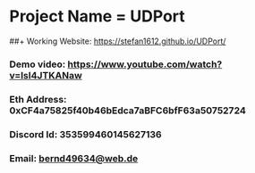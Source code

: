 # Project Name = UDPort

##+ Working Website: https://stefan1612.github.io/UDPort/

### Demo video:  https://www.youtube.com/watch?v=Isl4JTKANaw

### Eth Address: 0xCF4a75825f40b46bEdca7aBFC6bfF63a50752724

### Discord Id: 353599460145627136

### Email: bernd49634@web.de



